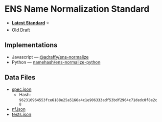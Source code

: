 # ENS Name Normalization Standard


* [**Latest Standard**](https://github.com/adraffy/ensip-15/blob/master/ens-improvement-proposals/ensip-15-normalization-standard.md) ⭐
* [Old Draft](./draft.md)

## Implementations

* Javascript — [@adraffy/ens-normalize](https://github.com/adraffy/ens-normalize.js)
* Python — [namehash/ens-normalize-python](https://github.com/namehash/ens-normalize-python)

## Data Files
* [spec.json](https://github.com/adraffy/ens-normalize.js/blob/20230221-stable/derive/output/spec.json)
	* Hash: `962316964553fce6188e25a5166a4c1e906333adf53bdf2964c71dedc0f8e2c8`
* [nf.json](https://github.com/adraffy/ens-normalize.js/blob/20230221-stable/derive/output/nf.json)
* [tests.json](https://github.com/adraffy/ens-normalize.js/blob/20230221-stable/validate/tests.json)
